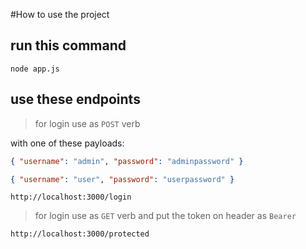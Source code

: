 #How to use the project

## run this command

```bs
node app.js
```

## use these endpoints

> for login use as `POST` verb

with one of these payloads:

```json
{ "username": "admin", "password": "adminpassword" }
```

```json
{ "username": "user", "password": "userpassword" }
```

```
http://localhost:3000/login
```

> for login use as `GET` verb
> and put the token on header as `Bearer`

```
http://localhost:3000/protected
```
